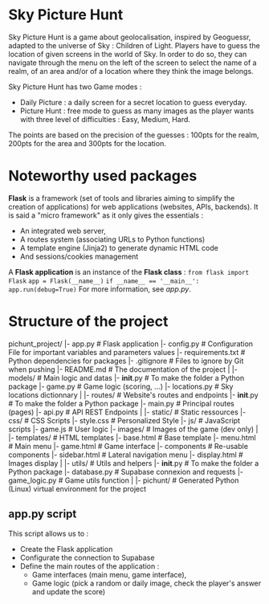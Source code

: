 # Sky Picture Hunt

Sky Picture Hunt is a game about geolocalisation, inspired by Geoguessr, adapted to the universe of Sky : Children of Light.
Players have to guess the  location of given screens in the world of Sky.
In order to do so, they can navigate through the menu on the left of the screen to select the name of a realm, of an area and/or of a location where they think the image belongs.

Sky Picture Hunt has two Game modes :
- Daily Picture : a daily screen for a secret location to guess everyday.
- Picture Hunt : free mode to guess as many images as the player wants with three level of difficulties : Easy, Medium, Hard.

The points are based on the precision of the guesses : 100pts for the realm, 200pts for the area and 300pts for the location.

# Noteworthy used packages

**Flask** is a framework (set of tools and libraries aiming to simplify the creation of applications) for web applications (websites, APIs, backends).
It is said a "micro framework" as it only gives the essentials : 
- An integrated web server, 
- A routes system (associating URLs to Python functions)
- A template engine (Jinja2) to generate dynamic HTML code
- And sessions/cookies management

A **Flask application** is an instance of the **Flask class** :
`from flask import Flask`
`app = Flask(__name__)`
`if __name__ == '__main__':`
    `app.run(debug=True)`
For more information, see *app.py*. 

# Structure of the project

pichunt_project/
|- app.py               # Flask application
|- config.py            # Configuration File for important variables and parameters values
|- requirements.txt     # Python dependencies for packages
|- .gitignore           # Files to ignore by Git when pushing
|- README.md            # The documentation of the project
|
|- models/              # Main logic and datas
    |- __init__.py      # To make the folder a Python package
    |- game.py          # Game logic (scoring, ...)
    |- locations.py     # Sky locations dictionnary
|
|- routes/              # Website's routes and endpoints
    |- __init__.py      # To make the folder a Python package
    |- main.py          # Principal routes (pages)
    |- api.py           # API REST Endpoints
|
|- static/              # Static ressources
    |- css/             # CSS Scripts
        |- style.css    # Personalized Style
    |- js/              # JavaScript scripts
        |- game.js      # User logic
    |- images/          # Images of the game (dev only)
|
|- templates/           # HTML templates
    |- base.html        # Base template
    |- menu.html        # Main menu
    |- game.html        # Game interface
    |- components       # Re-usable components
        |- sidebar.html # Lateral navigation menu
        |- display.html # Images display
|
|- utils/               # Utils and helpers
    |- __init__.py      # To make the folder a Python package
    |- database.py      # Supabase connexion and requests
    |- game_logic.py    # Game utils function
|
|- pichunt/             # Generated Python (Linux) virtual environment for the project

## app.py script

This script allows us to :
- Create the Flask application
- Configurate the connection to Supabase
- Define the main routes of the application : 
    - Game interfaces (main menu, game interface),
    - Game logic (pick a random or daily image, check the player's answer and update the score)